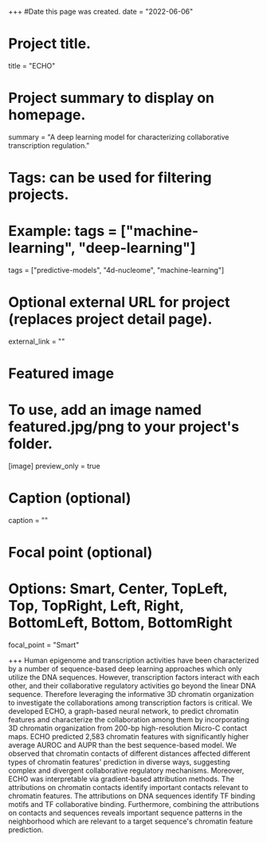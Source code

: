 +++
#Date this page was created.
date = "2022-06-06"

# Project title.
title = "ECHO"

# Project summary to display on homepage.
summary = "A deep learning model for characterizing collaborative transcription regulation."

# Tags: can be used for filtering projects.
# Example: tags = ["machine-learning", "deep-learning"]
tags = ["predictive-models", "4d-nucleome", "machine-learning"]

# Optional external URL for project (replaces project detail page).
external_link = ""

# Featured image
# To use, add an image named featured.jpg/png to your project's folder.
[image] 
 preview_only = true

# Caption (optional)
caption = ""

# Focal point (optional)
# Options: Smart, Center, TopLeft, Top, TopRight, Left, Right, BottomLeft, Bottom, BottomRight
focal_point = "Smart"

+++
Human epigenome and transcription activities have been characterized by a number of sequence-based deep learning approaches which only utilize the DNA sequences. However, transcription factors interact with each other, and their collaborative regulatory activities go beyond the linear DNA sequence. Therefore leveraging the informative 3D chromatin organization to investigate the collaborations among transcription factors is critical. We developed ECHO, a graph-based neural network, to predict chromatin features and characterize the collaboration among them by incorporating 3D chromatin organization from 200-bp high-resolution Micro-C contact maps. ECHO predicted 2,583 chromatin features with significantly higher average AUROC and AUPR than the best sequence-based model. We observed that chromatin contacts of different distances affected different types of chromatin features' prediction in diverse ways, suggesting complex and divergent collaborative regulatory mechanisms. Moreover, ECHO was interpretable via gradient-based attribution methods. The attributions on chromatin contacts identify important contacts relevant to chromatin features. The attributions on DNA sequences identify TF binding motifs and TF collaborative binding. Furthermore, combining the attributions on contacts and sequences reveals important sequence patterns in the neighborhood which are relevant to a target sequence's chromatin feature prediction.